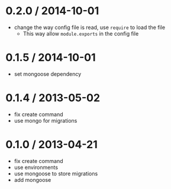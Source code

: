 
0.2.0 / 2014-10-01
==================

  * change the way config file is read, use `require` to load the file
    - This way allow `module.exports` in the config file

0.1.5 / 2014-10-01
==================

  * set mongoose dependency

0.1.4 / 2013-05-02
==================

  * fix create command
  * use mongo for migrations

0.1.0 / 2013-04-21
==================

  * fix create command
  * use environments
  * use mongoose to store migrations
  * add mongoose
